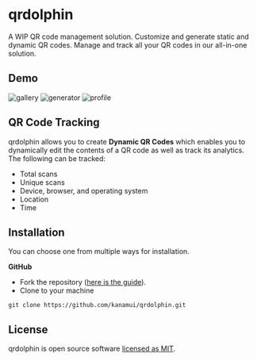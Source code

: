 # qrdolphin
A WIP QR code management solution. Customize and generate static and dynamic QR codes. Manage and track all your QR codes in our all-in-one solution.

## Demo
![gallery](https://user-images.githubusercontent.com/28957075/175824410-765bd3f6-c743-4daa-896e-8f3e77a143ce.gif)
![generator](https://user-images.githubusercontent.com/28957075/175824418-4b91ac18-706b-4fc9-b203-bdabd70340a8.gif)
![profile](https://user-images.githubusercontent.com/28957075/175824421-de53bd4d-fb13-49b0-9a15-b948fc9c935c.gif)

## QR Code Tracking
qrdolphin allows you to create **Dynamic QR Codes** which enables you to dynamically edit the contents of a QR code as well as track its analytics. The following can be tracked:
* Total scans
* Unique scans
* Device, browser, and operating system
* Location
* Time

## Installation
You can choose one from multiple ways for installation.

**GitHub**
- Fork the repository ([here is the guide](https://help.github.com/articles/fork-a-repo/)).
- Clone to your machine
```
git clone https://github.com/kanamui/qrdolphin.git
```

## License

qrdolphin is open source software [licensed as MIT](https://github.com/kanamui/qrdolphin/blob/main/LICENSE).
